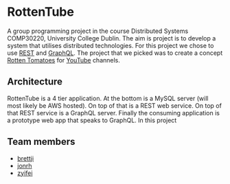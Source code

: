 # RottenTube
A group programming project in the course Distributed Systems COMP30220,
University College Dublin. The aim is project is to develop a system that
utilises distributed technologies. For this project we chose to use
[REST](https://en.wikipedia.org/wiki/Representational_state_transfer) and
[GraphQL](http://graphql.org/). The project that we picked was to create a
concept [Rotten Tomatoes](http://www.rottentomatoes.com/) for
[YouTube](https://www.youtube.com/) channels.

## Architecture
RottenTube is a 4 tier application. At the bottom is a MySQL server (will most
likely be AWS hosted). On top of that is a REST web service. On top of that REST
service is a GraphQL server. Finally the consuming application is a prototype
web app that speaks to GraphQL. In this project

## Team members
* [brettji](https://github.com/brettji)
* [jonrh](https://github.com/jonrh)
* [zyifei](https://github.com/zyifei)